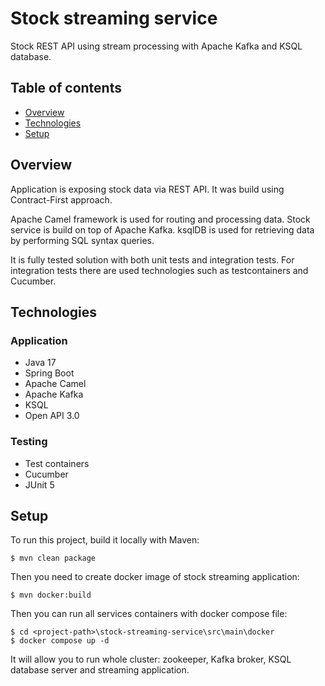 # Stock streaming service
Stock REST API using stream processing with Apache Kafka and KSQL database. 
## Table of contents
* [Overview](#Overview)
* [Technologies](#Technologies)
* [Setup](#Setup)

## Overview
Application is exposing stock data via REST API. It was build using Contract-First approach.

Apache Camel framework is used for routing and processing data.
Stock service is build on top of Apache Kafka. ksqlDB is used for retrieving data by performing SQL syntax queries.

It is fully tested solution with both unit tests and integration tests. For integration tests there are used technologies such as testcontainers and Cucumber.
## Technologies
### Application
- Java 17
- Spring Boot
- Apache Camel
- Apache Kafka
- KSQL
- Open API 3.0
### Testing
- Test containers
- Cucumber
- JUnit 5
## Setup
To run this project, build it locally with Maven:
```
$ mvn clean package
```
Then you need to create docker image of stock streaming application:
```
$ mvn docker:build
```
Then you can run all services containers with docker compose file:
```
$ cd <project-path>\stock-streaming-service\src\main\docker
$ docker compose up -d
```
It will allow you to run whole cluster: zookeeper, Kafka broker, KSQL database server and streaming application.